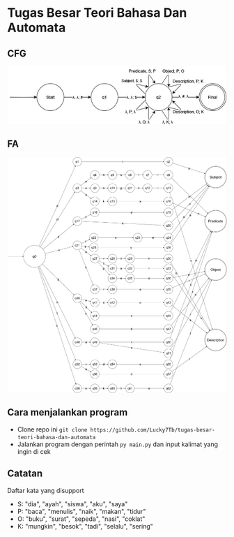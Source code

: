 # Tugas Besar Teori Bahasa Dan Automata

## CFG <br>
![](https://github.com/Lucky7Tb/tugas-besar-teori-bahasa-dan-automata/blob/master/CFG.jpg)

## FA <br>
![](https://github.com/Lucky7Tb/tugas-besar-teori-bahasa-dan-automata/blob/master/FA.jpg)

## Cara menjalankan program
- Clone repo ini `git clone https://github.com/Lucky7Tb/tugas-besar-teori-bahasa-dan-automata`
- Jalankan program dengan perintah `py main.py` dan input kalimat yang ingin di cek

## Catatan
Daftar kata yang disupport
- S: "dia", "ayah", "siswa", "aku", "saya"
- P: "baca", "menulis", "naik", "makan", "tidur"
- O: "buku", "surat", "sepeda", "nasi", "coklat"
- K: "mungkin", "besok", "tadi", "selalu", "sering"
